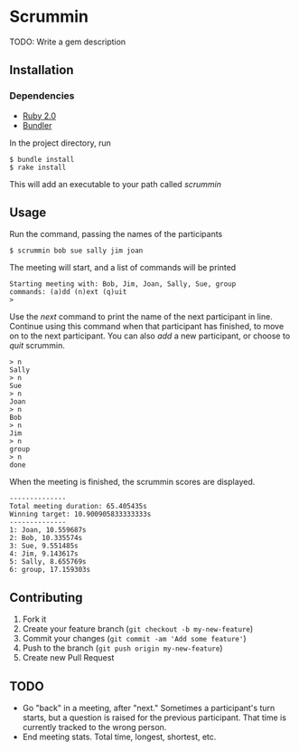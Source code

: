 # Scrummin

TODO: Write a gem description

## Installation

### Dependencies

* [Ruby 2.0](http://www.ruby-lang.org/)
* [Bundler](http://gembundler.com/)

In the project directory, run

    $ bundle install
    $ rake install

This will add an executable to your path called *scrummin*

## Usage

Run the command, passing the names of the participants

    $ scrummin bob sue sally jim joan

The meeting will start, and a list of commands will be printed

    Starting meeting with: Bob, Jim, Joan, Sally, Sue, group
    commands: (a)dd (n)ext (q)uit
    >

Use the *next* command to print the name of the next participant in line.
Continue using this command when that participant has finished, to move on to
the next participant. You can also *add* a new participant, or choose to *quit*
scrummin.

    > n
    Sally
    > n
    Sue
    > n
    Joan
    > n
    Bob
    > n
    Jim
    > n
    group
    > n
    done

When the meeting is finished, the scrummin scores are displayed.

    --------------
    Total meeting duration: 65.405435s
    Winning target: 10.900905833333333s
    --------------
    1: Joan, 10.559687s
    2: Bob, 10.335574s
    3: Sue, 9.551485s
    4: Jim, 9.143617s
    5: Sally, 8.655769s
    6: group, 17.159303s

## Contributing

1. Fork it
2. Create your feature branch (`git checkout -b my-new-feature`)
3. Commit your changes (`git commit -am 'Add some feature'`)
4. Push to the branch (`git push origin my-new-feature`)
5. Create new Pull Request

## TODO

* Go "back" in a meeting, after "next." Sometimes a participant's turn starts,
  but a question is raised for the previous participant. That time is currently
  tracked to the wrong person.
* End meeting stats. Total time, longest, shortest, etc.
